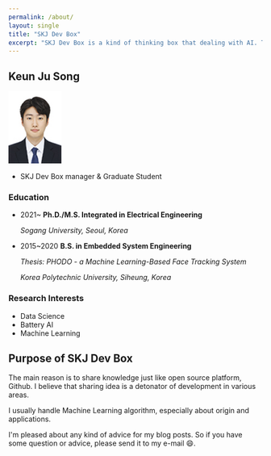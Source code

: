 ```yaml
---
permalink: /about/
layout: single
title: "SKJ Dev Box"
excerpt: "SKJ Dev Box is a kind of thinking box that dealing with AI. The purpose of this blog is to share a idea, especially how to approach and apply algorithms."
---
```


## Keun Ju Song

<img src="/assets/images/skj.png" alt="Keun Ju Song"
       height="143" width="105">

- SKJ Dev Box manager & Graduate Student

### Education

- 2021~  **Ph.D./M.S. Integrated in Electrical Engineering**

  *Sogang University, Seoul, Korea* 

* 2015~2020 **B.S. in Embedded System Engineering**

  *Thesis: PHODO - a Machine Learning-Based Face Tracking System*

  *Korea Polytechnic University, Siheung, Korea*

### Research Interests

* Data Science
* Battery AI
* Machine Learning

## Purpose of SKJ Dev Box

The main reason is to share knowledge just like open source platform, Github. I believe that sharing idea is a detonator of development in various areas. 

I usually handle Machine Learning algorithm, especially about origin and applications.

I'm pleased about any kind of advice for my blog posts. So if you have some question or advice, please send it to my e-mail :smile:.
